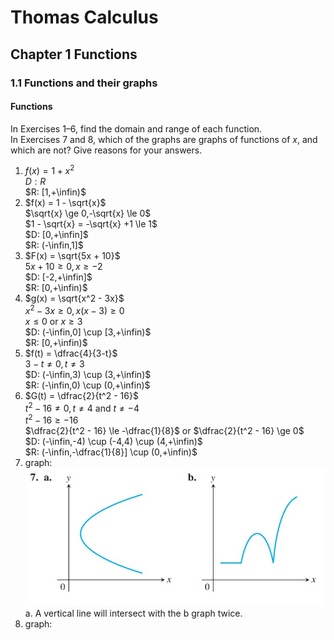 # Thomas Calculus
## Chapter 1 Functions
### 1.1 Functions and their graphs
#### Functions
In Exercises 1–6, find the domain and range of each function.  
In Exercises 7 and 8, which of the graphs are graphs of functions of $x$, and which are not? Give reasons for your answers. 
1. $f(x) = 1 + x^2$  
   $D: R$  
   $R: [1,+\infin)$
2. $f(x) = 1 - \sqrt{x}$  
   $\sqrt{x} \ge 0,-\sqrt{x} \le 0$  
   $1 - \sqrt{x} = -\sqrt{x} +1 \le 1$  
   $D: [0,+\infin]$  
   $R: (-\infin,1]$
3. $F(x) = \sqrt{5x + 10}$   
   $5x + 10 \ge 0, x \ge -2$  
   $D: [-2,+\infin]$  
   $R: [0,+\infin)$
4. $g(x) = \sqrt{x^2 - 3x}$  
   $x^2 - 3x \ge 0, x(x-3) \ge 0$  
   $x \le 0$ or $x \ge 3$  
   $D: (-\infin,0] \cup [3,+\infin)$  
   $R: [0,+\infin)$
5. $f(t) = \dfrac{4}{3-t}$  
   $3-t \ne 0, t \ne 3$   
   $D: (-\infin,3) \cup (3,+\infin)$  
   $R: (-\infin,0) \cup (0,+\infin)$
6. $G(t) = \dfrac{2}{t^2 - 16}$  
   $t^2 -16 \ne 0, t \ne 4$ and $t \ne -4$   
   $t^2 -16 \ge -16$  
   $\dfrac{2}{t^2 - 16} \le -\dfrac{1}{8}$ or $\dfrac{2}{t^2 - 16} \ge 0$  
   $D: (-\infin,-4) \cup (-4,4) \cup (4,+\infin)$  
   $R: (-\infin,-\dfrac{1}{8}] \cup (0,+\infin)$     
7. graph:
   ![](../images/Thomas%20Calculus/1-7.jpg)
a. A vertical line will intersect with the b graph twice.   
8. graph: 

